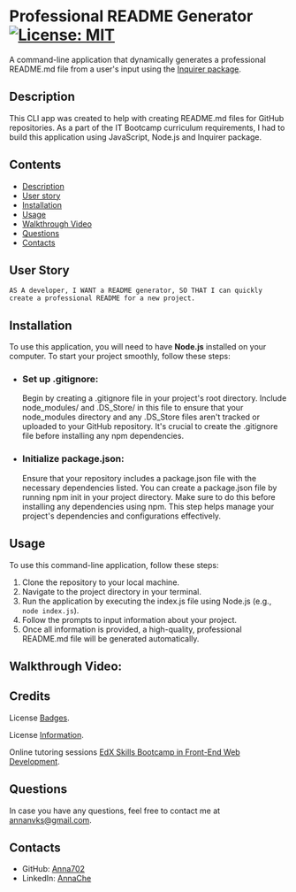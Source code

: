 # Professional README Generator [![License: MIT](https://img.shields.io/badge/License-MIT-yellow.svg)](https://opensource.org/licenses/MIT)

A command-line application that dynamically generates a professional README.md file from a user's input using the [Inquirer package](https://www.npmjs.com/package/inquirer).

## Description

This CLI app was created to help with creating README.md files for GitHub repositories.
As a part of the IT Bootcamp curriculum requirements, I had to build this application using JavaScript, Node.js and Inquirer package.

## Contents

- [Description](#description)
- [User story](#user%20story)
- [Installation](#installation)
- [Usage](#usage)
- [Walkthrough Video](Walkthrough%20Video)
- [Questions](#questions)
- [Contacts](#contacts)

## User Story

`AS A developer, I WANT a README generator, SO THAT I can quickly create a professional README for a new project.`

## Installation

To use this application, you will need to have **Node.js** installed on your computer. To start your project smoothly, follow these steps:

- ### Set up .gitignore:

  Begin by creating a .gitignore file in your project's root directory. Include node_modules/ and .DS_Store/ in this file to ensure that your node_modules directory and any .DS_Store files aren't tracked or uploaded to your GitHub repository. It's crucial to create the .gitignore file before installing any npm dependencies.

- ### Initialize package.json:
  Ensure that your repository includes a package.json file with the necessary dependencies listed. You can create a package.json file by running npm init in your project directory. Make sure to do this before installing any dependencies using npm. This step helps manage your project's dependencies and configurations effectively.

## Usage

To use this command-line application, follow these steps:

1. Clone the repository to your local machine.
2. Navigate to the project directory in your terminal.
3. Run the application by executing the index.js file using Node.js (e.g., `node index.js`).
4. Follow the prompts to input information about your project.
5. Once all information is provided, a high-quality, professional README.md file will be generated automatically.

## Walkthrough Video:

## Credits

License [Badges](https://shields.io/).

License [Information](https://gist.github.com/lukas-h/2a5d00690736b4c3a7ba).

Online tutoring sessions [EdX Skills Bootcamp in Front-End Web Development](https://www.edx.org/boot-camps/coding/skills-bootcamp-in-front-end-web-development).

## Questions

In case you have any questions, feel free to contact me at <a href="mailto:annanvks@gmail.com?">annanvks@gmail.com</a>.

## Contacts

- GitHub: [Anna702](https://github.com/Anna702})
- LinkedIn: [AnnaChe](https://www.linkedin.com/in/annache)
